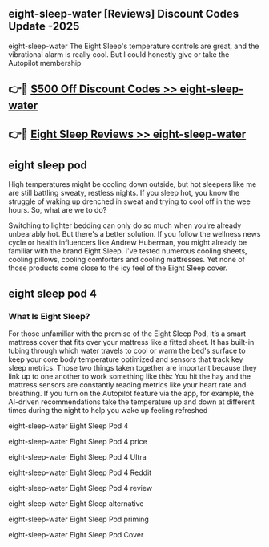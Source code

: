 ## eight-sleep-water [Reviews​] Discount Codes Update -2025

eight-sleep-water The Eight Sleep's temperature controls are great, and the vibrational alarm is really cool. But I could honestly give or take the Autopilot membership

## 👉🔴 [$500 Off Discount Codes >> eight-sleep-water](http://download.freeplayer.one?title=eight-sleep-water&ref=18-ES)

## 👉🔴 [Eight Sleep Reviews >> eight-sleep-water](http://download.freeplayer.one?title=eight-sleep-water&ref=18-ES)

## eight sleep pod

High temperatures might be cooling down outside, but hot sleepers like me are still battling sweaty, restless nights. If you sleep hot, you know the struggle of waking up drenched in sweat and trying to cool off in the wee hours. So, what are we to do?

Switching to lighter bedding can only do so much when you're already unbearably hot. But there's a better solution. If you follow the wellness news cycle or health influencers like Andrew Huberman, you might already be familiar with the brand Eight Sleep. I've tested numerous cooling sheets, cooling pillows, cooling comforters and cooling mattresses. Yet none of those products come close to the icy feel of the Eight Sleep cover.

## eight sleep pod 4

### What Is Eight Sleep?

For those unfamiliar with the premise of the Eight Sleep Pod, it’s a smart mattress cover that fits over your mattress like a fitted sheet. It has built-in tubing through which water travels to cool or warm the bed's surface to keep your core body temperature optimized and sensors that track key sleep metrics. Those two things taken together are important because they link up to one another to work something like this: You hit the hay and the mattress sensors are constantly reading metrics like your heart rate and breathing. If you turn on the Autopilot feature via the app, for example, the AI-driven recommendations take the temperature up and down at different times during the night to help you wake up feeling refreshed

eight-sleep-water Eight Sleep Pod 4

eight-sleep-water Eight Sleep Pod 4 price

eight-sleep-water Eight Sleep Pod 4 Ultra

eight-sleep-water Eight Sleep Pod 4 Reddit

eight-sleep-water Eight Sleep Pod 4 review

eight-sleep-water Eight Sleep alternative

eight-sleep-water Eight Sleep Pod priming

eight-sleep-water Eight Sleep Pod Cover